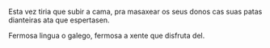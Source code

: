 Esta vez tiria que subir a cama, pra masaxear os seus donos cas suas patas dianteiras ata que espertasen.

Fermosa lingua o galego, fermosa a xente que disfruta del. 
